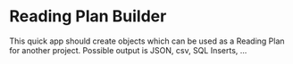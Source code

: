 # Reading Plan Builder

This quick app should create objects which can be used as a Reading Plan for another project.
Possible output is JSON, csv, SQL Inserts, ...